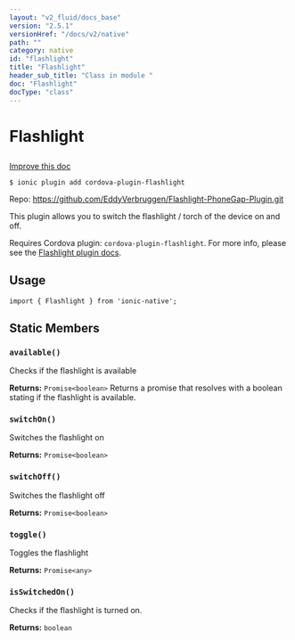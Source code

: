 ```yaml
---
layout: "v2_fluid/docs_base"
version: "2.5.1"
versionHref: "/docs/v2/native"
path: ""
category: native
id: "flashlight"
title: "Flashlight"
header_sub_title: "Class in module "
doc: "Flashlight"
docType: "class"
---
```








<h1 class="api-title">
  
  Flashlight
  

  

  </h1>

<a class="improve-v2-docs" href="http://github.com/driftyco/ionic-native/edit/master/src/plugins/flashlight.ts#L0">
  Improve this doc
</a>



<!-- decorators -->





<pre><code>$ ionic plugin add cordova-plugin-flashlight</code></pre>
<p>Repo:
  <a href="https://github.com/EddyVerbruggen/Flashlight-PhoneGap-Plugin.git">
    https://github.com/EddyVerbruggen/Flashlight-PhoneGap-Plugin.git
  </a>
</p>

<!-- description -->

<p>This plugin allows you to switch the flashlight / torch of the device on and off.</p>
<p>Requires Cordova plugin: <code>cordova-plugin-flashlight</code>. For more info, please see the <a href="https://github.com/EddyVerbruggen/Flashlight-PhoneGap-Plugin">Flashlight plugin docs</a>.</p>



<!-- if doc.decorators -->

<!-- @usage tag -->

<h2>Usage</h2>

<pre><code class="lang-typescript">import { Flashlight } from &#39;ionic-native&#39;;
</code></pre>




<!-- @property tags -->


<h2>Static Members</h2>

<div id="available"></div>
<h3><code>available()</code>
  
</h3>


Checks if the flashlight is available






<div class="return-value" markdown="1">
  <i class="icon ion-arrow-return-left"></i>
  <b>Returns:</b> 
<code>Promise&lt;boolean&gt;</code> Returns a promise that resolves with a boolean stating if the flashlight is available.
</div>



<div id="switchOn"></div>
<h3><code>switchOn()</code>
  
</h3>


Switches the flashlight on






<div class="return-value" markdown="1">
  <i class="icon ion-arrow-return-left"></i>
  <b>Returns:</b> 
<code>Promise&lt;boolean&gt;</code> 
</div>



<div id="switchOff"></div>
<h3><code>switchOff()</code>
  
</h3>


Switches the flashlight off






<div class="return-value" markdown="1">
  <i class="icon ion-arrow-return-left"></i>
  <b>Returns:</b> 
<code>Promise&lt;boolean&gt;</code> 
</div>



<div id="toggle"></div>
<h3><code>toggle()</code>
  
</h3>


Toggles the flashlight






<div class="return-value" markdown="1">
  <i class="icon ion-arrow-return-left"></i>
  <b>Returns:</b> 
<code>Promise&lt;any&gt;</code> 
</div>



<div id="isSwitchedOn"></div>
<h3><code>isSwitchedOn()</code>
  
</h3>




Checks if the flashlight is turned on.






<div class="return-value" markdown="1">
  <i class="icon ion-arrow-return-left"></i>
  <b>Returns:</b> 
<code>boolean</code> 
</div>




<!-- methods on the class -->



<!-- other classes -->

<!-- end other classes -->

<!-- interfaces -->

<!-- end interfaces -->

<!-- related link --><!-- end content block -->


<!-- end body block -->

